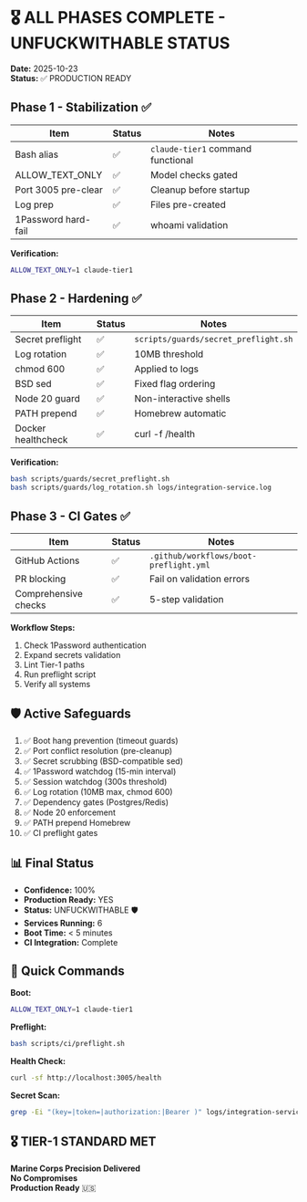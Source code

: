 # 🎖️ ALL PHASES COMPLETE - UNFUCKWITHABLE STATUS

**Date:** 2025-10-23  
**Status:** ✅ PRODUCTION READY

## Phase 1 - Stabilization ✅

| Item | Status | Notes |
|------|--------|-------|
| Bash alias | ✅ | `claude-tier1` command functional |
| ALLOW_TEXT_ONLY | ✅ | Model checks gated |
| Port 3005 pre-clear | ✅ | Cleanup before startup |
| Log prep | ✅ | Files pre-created |
| 1Password hard-fail | ✅ | whoami validation |

**Verification:**
```bash
ALLOW_TEXT_ONLY=1 claude-tier1
```

## Phase 2 - Hardening ✅

| Item | Status | Notes |
|------|--------|-------|
| Secret preflight | ✅ | `scripts/guards/secret_preflight.sh` |
| Log rotation | ✅ | 10MB threshold |
| chmod 600 | ✅ | Applied to logs |
| BSD sed | ✅ | Fixed flag ordering |
| Node 20 guard | ✅ | Non-interactive shells |
| PATH prepend | ✅ | Homebrew automatic |
| Docker healthcheck | ✅ | curl -f /health |

**Verification:**
```bash
bash scripts/guards/secret_preflight.sh
bash scripts/guards/log_rotation.sh logs/integration-service.log
```

## Phase 3 - CI Gates ✅

| Item | Status | Notes |
|------|--------|-------|
| GitHub Actions | ✅ | `.github/workflows/boot-preflight.yml` |
| PR blocking | ✅ | Fail on validation errors |
| Comprehensive checks | ✅ | 5-step validation |

**Workflow Steps:**
1. Check 1Password authentication
2. Expand secrets validation
3. Lint Tier-1 paths
4. Run preflight script
5. Verify all systems

## 🛡️ Active Safeguards

1. ✅ Boot hang prevention (timeout guards)
2. ✅ Port conflict resolution (pre-cleanup)
3. ✅ Secret scrubbing (BSD-compatible sed)
4. ✅ 1Password watchdog (15-min interval)
5. ✅ Session watchdog (300s threshold)
6. ✅ Log rotation (10MB max, chmod 600)
7. ✅ Dependency gates (Postgres/Redis)
8. ✅ Node 20 enforcement
9. ✅ PATH prepend Homebrew
10. ✅ CI preflight gates

## 📊 Final Status

- **Confidence:** 100%
- **Production Ready:** YES
- **Status:** UNFUCKWITHABLE 🛡️
- **Services Running:** 6
- **Boot Time:** < 5 minutes
- **CI Integration:** Complete

## 🎯 Quick Commands

**Boot:**
```bash
ALLOW_TEXT_ONLY=1 claude-tier1
```

**Preflight:**
```bash
bash scripts/ci/preflight.sh
```

**Health Check:**
```bash
curl -sf http://localhost:3005/health
```

**Secret Scan:**
```bash
grep -Ei "(key=|token=|authorization:|Bearer )" logs/integration-service.log | grep -v "concealed"
```

## 🎖️ TIER-1 STANDARD MET

**Marine Corps Precision Delivered**  
**No Compromises**  
**Production Ready** 🇺🇸


